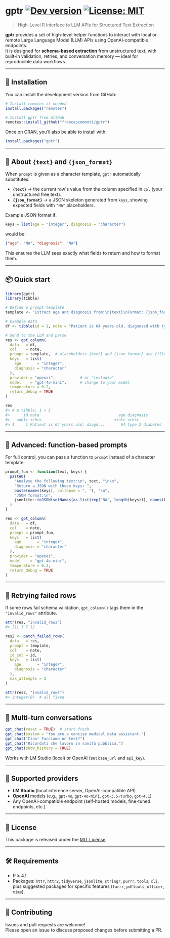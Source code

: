 # gptr <a href="https://github.com/francescomonti/gptr"><img src="https://img.shields.io/badge/dev%20version-0.1.0-blue.svg" alt="Dev version"></a> <a href="LICENSE.md"><img src="https://img.shields.io/badge/license-MIT-green.svg" alt="License: MIT"></a>

> High-Level R Interface to LLM APIs for Structured Text Extraction

**gptr** provides a set of high-level helper functions to interact with local or remote Large Language Model (LLM) APIs using OpenAI-compatible endpoints.  
It is designed for **schema-based extraction** from unstructured text, with built-in validation, retries, and conversation memory — ideal for reproducible data workflows.

---

## 🚀 Installation

You can install the development version from GitHub:

```r
# Install remotes if needed
install.packages("remotes")

# Install gptr from GitHub
remotes::install_github("francescomonti/gptr")
```

Once on CRAN, you’ll also be able to install with:

```r
install.packages("gptr")
```

---

## 📝 About `{text}` and `{json_format}`

When `prompt` is given as a character template, `gptr` automatically substitutes:

- **`{text}`** → the current row's value from the column specified in `col` (your unstructured free text).
- **`{json_format}`** → a JSON skeleton generated from `keys`, showing expected fields with `"NA"` placeholders.

Example JSON format if:

```r
keys = list(age = "integer", diagnosis = "character")
```

would be:

```json
{"age": "NA", "diagnosis": "NA"}
```

This ensures the LLM sees exactly what fields to return and how to format them.

---

## 📦 Quick start

```r
library(gptr)
library(tibble)

# Define a prompt template
template <- "Extract age and diagnosis from:\n{text}\nFormat: {json_format}"

# Example data
df <- tibble(id = 1, note = "Patient is 64 years old, diagnosed with type 2 diabetes.")

# Send to the LLM and parse
res <- gpt_column(
  data   = df,
  col    = note,
  prompt = template,  # placeholders {text} and {json_format} are filled automatically
  keys   = list(
    age       = "integer",
    diagnosis = "character"
  ),
  provider = "openai",           # or "lmstudio"
  model    = "gpt-4o-mini",      # change to your model
  temperature = 0.2,
  return_debug = TRUE
)

res
#> # A tibble: 1 × 5
#>      id note                                   age diagnosis            .invalid_rows
#>   <dbl> <chr>                                <int> <chr>                        <dbl>
#> 1     1 Patient is 64 years old, diagn...       64 type 2 diabetes                   0
```

---

## 🎯 Advanced: function-based prompts

For full control, you can pass a function to `prompt` instead of a character template:

```r
prompt_fun <- function(text, keys) {
  paste0(
    "Analyse the following text:\n", text, "\n\n",
    "Return a JSON with these keys: ",
    paste(names(keys), collapse = ", "), "\n",
    "JSON format:\n",
    jsonlite::toJSON(setNames(as.list(rep("NA", length(keys))), names(keys)), auto_unbox = TRUE)
  )
}

res <- gpt_column(
  data   = df,
  col    = note,
  prompt = prompt_fun,
  keys   = list(
    age       = "integer",
    diagnosis = "character"
  ),
  provider = "openai",
  model    = "gpt-4o-mini",
  temperature = 0.2,
  return_debug = TRUE
)
```

---

## 🔁 Retrying failed rows

If some rows fail schema validation, `gpt_column()` tags them in the `"invalid_rows"` attribute.

```r
attr(res, "invalid_rows")
#> [1] 3 7 12

res2 <- patch_failed_rows(
  data   = res,
  prompt = template,
  col    = note,
  id_col = id,
  keys   = list(
    age       = "integer",
    diagnosis = "character"
  ),
  max_attempts = 2
)

attr(res2, "invalid_rows")
#> integer(0)  # all fixed
```

---

## 💬 Multi-turn conversations

```r
gpt_chat(reset = TRUE)  # start fresh
gpt_chat(system = "You are a concise medical data assistant.")
gpt_chat("Ciao! Facciamo un test?")
gpt_chat("Ricordati che lavoro in sanità pubblica.")
gpt_chat(show_history = TRUE)
```

Works with LM Studio (local) or OpenAI (set `base_url` and `api_key`).

---

## 🔗 Supported providers

- **LM Studio** (local inference server, OpenAI-compatible API)
- **OpenAI** models (e.g., `gpt-4o`, `gpt-4o-mini`, `gpt-3.5-turbo`, `gpt-4.1`)
- Any OpenAI-compatible endpoint (self-hosted models, fine-tuned endpoints, etc.)

---

## 📄 License

This package is released under the [MIT License](LICENSE.md).

---

## 🛠 Requirements

- R ≥ 4.1
- Packages: `httr`, `httr2`, `tidyverse`, `jsonlite`, `stringr`, `purrr`, `tools`, `cli`, plus suggested packages for specific features (`furrr`, `pdftools`, `officer`, `mime`).

---

## 🤝 Contributing

Issues and pull requests are welcome!  
Please open an issue to discuss proposed changes before submitting a PR.
